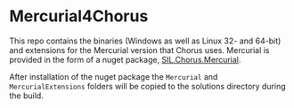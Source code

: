 # Mercurial4Chorus

This repo contains the binaries (Windows as well as Linux 32- and 64-bit) and extensions for the
Mercurial version that Chorus uses. Mercurial is provided in the form of a nuget package,
[SIL.Chorus.Mercurial](https://www.nuget.org/packages/SIL.Chorus.Mercurial).

After installation of the nuget package the `Mercurial` and `MercurialExtensions` folders will be
copied to the solutions directory during the build.
